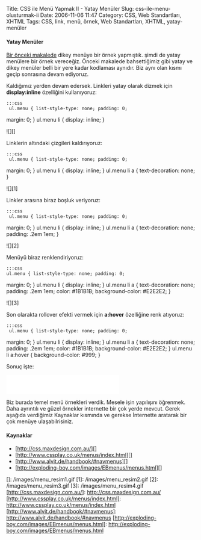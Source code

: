 Title: CSS ile Menü Yapmak II - Yatay Menüler
Slug: css-ile-menu-olusturmak-ii
Date: 2006-11-06 11:47
Category: CSS, Web Standartları, XHTML
Tags: CSS, link, menü, örnek, Web Standartları, XHTML, yatay-menüler

#### Yatay Menüler

[Bir önceki makalede][] dikey menüye bir örnek yapmıştık. şimdi de yatay
menülere bir örnek vereceğiz. Önceki makalede bahsettiğimiz gibi yatay
ve dikey menüler belli bir yere kadar kodlaması aynıdır. Biz aynı olan
kısmı geçip sonrasına devam ediyoruz. <!--more-->

Kaldığımız yerden devam edersek. Linkleri yatay olarak dizmek için
**display:inline** özelliğini kullanıyoruz:

	:::css
	 ul.menu { list-style-type: none; padding: 0;
margin: 0; } ul.menu li { display: inline; } 

![][]

Linklerin altındaki çizgileri kaldırıyoruz:

	:::css
	 ul.menu { list-style-type: none; padding: 0;
margin: 0; } ul.menu li { display: inline; } ul.menu li a {
text-decoration: none; } 

![][1]

Linkler arasına biraz boşluk veriyoruz:

	:::css
	 ul.menu { list-style-type: none; padding: 0;
margin: 0; } ul.menu li { display: inline; } ul.menu li a {
text-decoration: none; padding: .2em 1em; } 

![][2]

Menüyü biraz renklendiriyoruz:

	:::css
	ul.menu { list-style-type: none; padding: 0;
margin: 0; } ul.menu li { display: inline; } ul.menu li a {
text-decoration: none; padding: .2em 1em; color: #1B1B1B;
background-color: #E2E2E2; } 

![][3]

Son olarakta rollover efekti vermek için **a:hover** özelliğine renk
atıyoruz:

	:::css
	 ul.menu { list-style-type: none; padding: 0;
margin: 0; } ul.menu li { display: inline; } ul.menu li a {
text-decoration: none; padding: .2em 1em; color: #1B1B1B;
background-color: #E2E2E2; } ul.menu li a:hover { background-color:
#999; } 

Sonuç işte:

<iframe src="/dokumanlar/menuy.html" width="300" height="50" frameborder="0" scrolling="auto"></iframe>

Biz burada temel menü örnekleri verdik. Mesele işin yapılışını öğrenmek.
Daha ayrıntılı ve güzel örnekler internette bir çok yerde mevcut. Gerek
aşağıda verdiğimiz Kaynaklar kısmında ve gerekse İnternette aratarak bir
çok menüye ulaşabilrisiniz.

#### Kaynaklar

-   [http://css.maxdesign.com.au/][]
-   [http://www.cssplay.co.uk/menus/index.html][]
-   [http://www.alvit.de/handbook/#navmenus][]
-   [http://exploding-boy.com/images/EBmenus/menus.html][]

</p>

  [Bir önceki makalede]: http://www.fatihhayrioglu.com/?p=209
  []: /images/menu_resim1.gif
  [1]: /images/menu_resim2.gif
  [2]: /images/menu_resim3.gif
  [3]: /images/menu_resim4.gif
  [http://css.maxdesign.com.au/]: http://css.maxdesign.com.au/
  [http://www.cssplay.co.uk/menus/index.html]: http://www.cssplay.co.uk/menus/index.html
  [http://www.alvit.de/handbook/#navmenus]: http://www.alvit.de/handbook/#navmenus
  [http://exploding-boy.com/images/EBmenus/menus.html]: http://exploding-boy.com/images/EBmenus/menus.html
